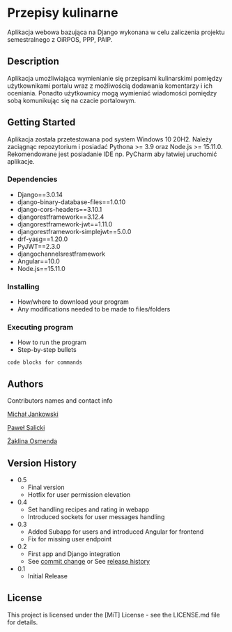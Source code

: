 # Przepisy kulinarne

Aplikacja webowa bazująca na Django wykonana w celu zaliczenia projektu semestralnego z OiRPOS, PPP, PAIP.

## Description
Aplikacja umożliwiająca wymienianie się przepisami kulinarskimi pomiędzy użytkownikami portalu wraz z możliwością dodawania komentarzy i ich oceniania.
Ponadto użytkownicy mogą wymieniać wiadomości pomiędzy sobą komunikując się na czacie portalowym.

## Getting Started
Aplikacja została przetestowana pod system Windows 10 20H2. Należy zaciągnąc repozytorium i posiadać Pythona >= 3.9 oraz Node.js >= 15.11.0. Rekomendowane jest posiadanie IDE np. PyCharm aby łatwiej uruchomić aplikacje.

### Dependencies
* Django==3.0.14
* django-binary-database-files==1.0.10
* django-cors-headers==3.10.1
* djangorestframework==3.12.4
* djangorestframework-jwt==1.11.0
* djangorestframework-simplejwt==5.0.0
* drf-yasg==1.20.0
* PyJWT==2.3.0
* djangochannelsrestframework
* Angular==10.0
* Node.js==15.11.0
### Installing

* How/where to download your program
* Any modifications needed to be made to files/folders

### Executing program

* How to run the program
* Step-by-step bullets
```
code blocks for commands
```

## Authors

Contributors names and contact info

[Michał Jankowski](michaljankowskiReal@gmail.com)

[Paweł Salicki](pawel.salicki@gmail.com)

[Żaklina Osmenda](aklinaoo@gmail.com)

## Version History
* 0.5
    * Final version
    * Hotfix for user permission elevation
* 0.4
    * Set handling recipes and rating in webapp
    * Introduced sockets for user messages handling
* 0.3
    * Added Subapp for users and introduced Angular for frontend
    * Fix for missing user endpoint
* 0.2
    * First app and Django integration
    * See [commit change]() or See [release history]()
* 0.1
    * Initial Release

## License

This project is licensed under the [MiT] License - see the LICENSE.md file for details.
